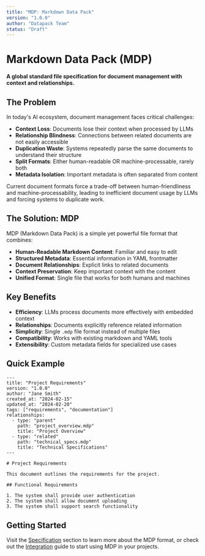 ```yaml
---
title: "MDP: Markdown Data Pack"
version: "1.0.0"
author: "Datapack Team"
status: "Draft"
---
```


# Markdown Data Pack (MDP)

**A global standard file specification for document management with context and relationships.**

## The Problem

In today's AI ecosystem, document management faces critical challenges:

- **Context Loss**: Documents lose their context when processed by LLMs
- **Relationship Blindness**: Connections between related documents are not easily accessible
- **Duplication Waste**: Systems repeatedly parse the same documents to understand their structure
- **Split Formats**: Either human-readable OR machine-processable, rarely both
- **Metadata Isolation**: Important metadata is often separated from content

Current document formats force a trade-off between human-friendliness and machine-processability, leading to inefficient document usage by LLMs and forcing systems to duplicate work.

## The Solution: MDP

MDP (Markdown Data Pack) is a simple yet powerful file format that combines:

- **Human-Readable Markdown Content**: Familiar and easy to edit
- **Structured Metadata**: Essential information in YAML frontmatter
- **Document Relationships**: Explicit links to related documents
- **Context Preservation**: Keep important context with the content
- **Unified Format**: Single file that works for both humans and machines

## Key Benefits

- **Efficiency**: LLMs process documents more effectively with embedded context
- **Relationships**: Documents explicitly reference related information
- **Simplicity**: Single `.mdp` file format instead of multiple files
- **Compatibility**: Works with existing markdown and YAML tools
- **Extensibility**: Custom metadata fields for specialized use cases

## Quick Example

```
---
title: "Project Requirements"
version: "1.0.0"
author: "Jane Smith"
created_at: "2024-02-15"
updated_at: "2024-02-20"
tags: ["requirements", "documentation"]
relationships:
  - type: "parent"
    path: "project_overview.mdp"
    title: "Project Overview"
  - type: "related"
    path: "technical_specs.mdp"
    title: "Technical Specifications"
---

# Project Requirements

This document outlines the requirements for the project.

## Functional Requirements

1. The system shall provide user authentication
2. The system shall allow document uploading
3. The system shall support search functionality
```

## Getting Started

Visit the [Specification](specification/mdp_specification.md) section to learn more about the MDP format, or check out the [Integration](integration/installation.md) guide to start using MDP in your projects. 